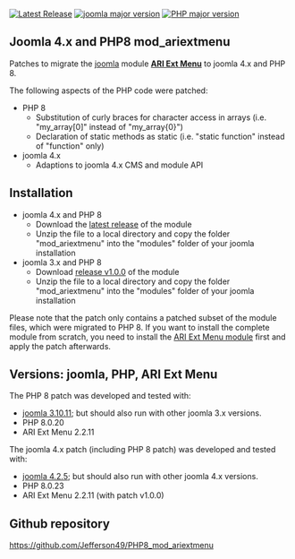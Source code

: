 [![Latest Release](https://img.shields.io/github/v/release/Jefferson49/PHP8_mod_ariextmenu?display_name=tag)](https://github.com/Jefferson49/PHP8_mod_ariextmenu/releases/latest)
[![joomla major version](https://img.shields.io/badge/joomla-v4.x-green)](https://downloads.joomla.org/cms/joomla4)
[![PHP major version](https://img.shields.io/badge/php-v8.x-green)](https://www.php.net/)
## Joomla 4.x and PHP8 mod_ariextmenu
Patches to migrate the [joomla](https://www.joomla.org/) module [**ARI Ext Menu**](https://extensions.joomla.org/extension/ari-ext-menu/) to joomla 4.x and PHP 8.

The following aspects of the PHP code were patched:
+ PHP 8
    + Substitution of curly braces for character access in arrays (i.e. "my_array[0]" instead of "my_array{0}")
    + Declaration of static methods as static (i.e. "static function" instead of "function" only)
+ joomla 4.x
    + Adaptions to joomla 4.x CMS and module API

##  Installation
+ joomla 4.x and PHP 8
    + Download the [latest release](https://github.com/Jefferson49/PHP8_mod_ariextmenu/releases/latest) of the module
    + Unzip the file to a local directory and copy the folder "mod_ariextmenu" into the "modules" folder of your joomla installation
+ joomla 3.x and PHP 8
    + Download [release v1.0.0](https://github.com/Jefferson49/PHP8_mod_ariextmenu/releases/tag/v1.0.0) of the module
    + Unzip the file to a local directory and copy the folder "mod_ariextmenu" into the "modules" folder of your joomla installation

Please note that the patch only contains a patched subset of the module files, which were migrated to PHP 8. If you want to install the complete module from scratch, you need to install the [ARI Ext Menu module](https://extensions.joomla.org/extension/ari-ext-menu/) first and apply the patch afterwards.

##  Versions: joomla, PHP, ARI Ext Menu 
The PHP 8 patch was developed and tested with: 
+ [joomla 3.10.11](https://downloads.joomla.org/cms/joomla3); but should also run with other joomla 3.x versions.
+ PHP 8.0.20
+ ARI Ext Menu 2.2.11

The joomla 4.x patch (including PHP 8 patch) was developed and tested with: 
+ [joomla 4.2.5](https://downloads.joomla.org/cms/joomla4); but should also run with other joomla 4.x versions.
+ PHP 8.0.23
+ ARI Ext Menu 2.2.11 (with patch v1.0.0)

##  Github repository  
https://github.com/Jefferson49/PHP8_mod_ariextmenu